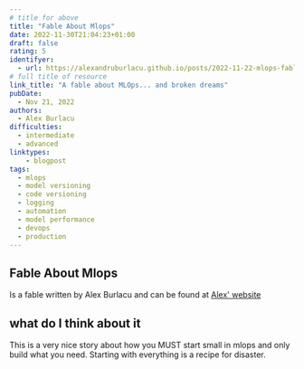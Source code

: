```yaml
---
# title for above
title: "Fable About Mlops"
date: 2022-11-30T21:04:23+01:00
draft: false
rating: 5
identifyer:
  - url: https://alexandruburlacu.github.io/posts/2022-11-22-mlops-fable
# full title of resource
link_title: "A fable about MLOps... and broken dreams"
pubDate:
  - Nov 21, 2022 
authors:
  - Alex Burlacu
difficulties:
  - intermediate
  - advanced
linktypes:
    - blogpost
tags:
  - mlops
  - model versioning
  - code versioning
  - logging
  - automation
  - model performance
  - devops
  - production
---
```


## Fable About Mlops
Is a fable written by Alex Burlacu and can be found at [Alex' website](https://alexandruburlacu.github.io/posts/2022-11-22-mlops-fable)


## what do I think about it
This is a very nice story about how you MUST start small in mlops and only build what you need. 
Starting with everything is a recipe for disaster.
